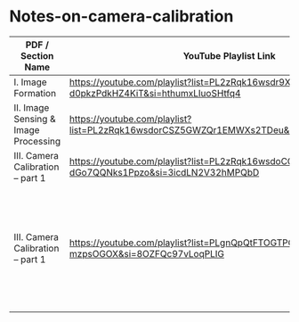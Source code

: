 # Notes-on-camera-calibration
| PDF / Section Name                          | YouTube Playlist Link                                                                                                  | Notes                |
|----------------------------------------------|--------------------------------------------------------------------------------------------------------------------------|----------------------|
| I. Image Formation         |https://youtube.com/playlist?list=PL2zRqk16wsdr9X5rgF-d0pkzPdkHZ4KiT&si=hthumxLIuoSHtfq4                          |   Image Formation  | 
| II. Image Sensing & Image Processing | https://youtube.com/playlist?list=PL2zRqk16wsdorCSZ5GWZQr1EMWXs2TDeu&si=tRG88CY1T59kPzIQ                          |  Image Sensing & Image Processing                    |
| III. Camera Calibration – part 1    | https://youtube.com/playlist?list=PL2zRqk16wsdoCCLpou-dGo7QQNks1Ppzo&si=3icdLN2V32hMPQbD                          |  Camera Calibration                    |
| III. Camera Calibration – part 1 | https://youtube.com/playlist?list=PLgnQpQtFTOGTPQhKBOGgjTgX-mzpsOGOX&si=8OZFQc97vLoqPLIG                           | Detailed  Camera Calibration (watch this after finishing the Camera Calibration playlist above)         |


